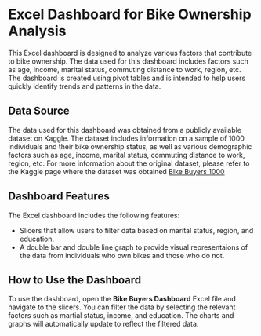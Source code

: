 # Excel Dashboard for Bike Ownership Analysis

This Excel dashboard is designed to analyze various factors that contribute to bike ownership. The data used for this dashboard includes factors such as age, income, marital status, commuting distance to work, region, etc. The dashboard is created using pivot tables and is intended to help users quickly identify trends and patterns in the data.

## Data Source

The data used for this dashboard was obtained from a publicly available dataset on Kaggle. The dataset includes information on a sample of 1000 individuals and their bike ownership status, as well as various demographic factors such as age, income, marital status, commuting distance to work, region, etc. For more information about the original dataset, please refer to the Kaggle page where the dataset was obtained [Bike Buyers 1000](https://www.kaggle.com/datasets/heeraldedhia/bike-buyers)


## Dashboard Features

The Excel dashboard includes the following features:

- Slicers that allow users to filter data based on marital status, region, and education.
- A double bar and double line graph to provide visual representaions of the data from individuals who own bikes and those who do not.

## How to Use the Dashboard

To use the dashboard, open the **Bike Buyers Dashboard** Excel file and navigate to the slicers. You can filter the data by selecting the relevant factors such as martial status, income, and education. The charts and graphs will automatically update to reflect the filtered data.
